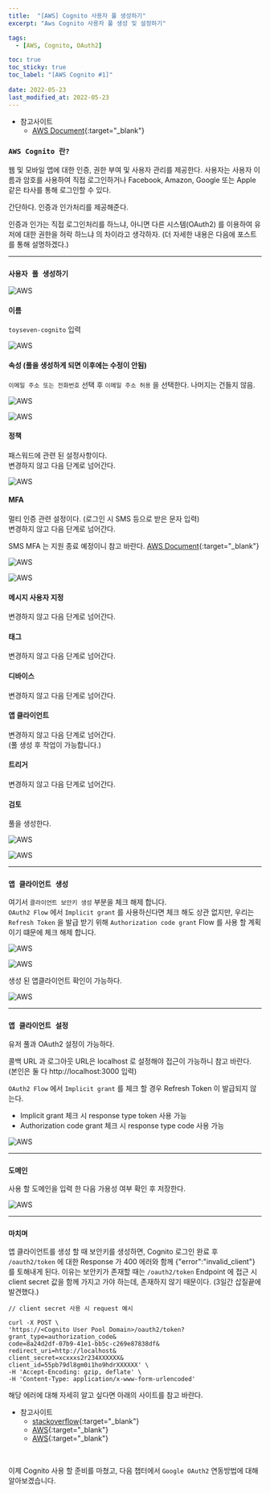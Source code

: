 ```yaml
---
title:  "[AWS] Cognito 사용자 풀 생성하기"
excerpt: "Aws Cognito 사용자 풀 생성 및 설정하기"

tags:
  - [AWS, Cognito, OAuth2]

toc: true
toc_sticky: true
toc_label: "[AWS Cognito #1]"
 
date: 2022-05-23
last_modified_at: 2022-05-23
---
```



- 참고사이트
  - [AWS Document](https://docs.aws.amazon.com/cognito/latest/developerguide/what-is-amazon-cognito.html){:target="_blank"}



### ``AWS Cognito 란?``

웹 및 모바일 앱에 대한 인증, 권한 부여 및 사용자 관리를 제공한다. 사용자는 사용자 이름과 암호를 사용하여 직접 로그인하거나 Facebook, Amazon, Google 또는 Apple 같은 타사를 통해 로그인할 수 있다.

간단하다. 인증과 인가처리를 제공해준다.

인증과 인가는 직접 로그인처리를 하느냐, 아니면 다른 시스템(OAuth2) 를 이용하여 유저에 대한 권한을 허락 하느냐 의 차이라고 생각하자.
(더 자세한 내용은 다음에 포스트를 통해 설명하겠다.)

<hr/>


### ``사용자 풀 생성하기``


![AWS](/assets/image/aws/AWS_Cognito_01.PNG)


#### 이름

`toyseven-cognito` 입력

![AWS](/assets/image/aws/AWS_Cognito_02.PNG)


#### 속성 (풀을 생성하게 되면 이후에는 수정이 안됨)

`이메일 주소 또는 전화번호` 선택 후 `이메일 주소 허용` 을 선택한다. 나머지는 건들지 않음.

![AWS](/assets/image/aws/AWS_Cognito_03.PNG)

![AWS](/assets/image/aws/AWS_Cognito_04.PNG)


#### 정책 

패스워드에 관련 된 설정사항이다.<br>
변경하지 않고 다음 단계로 넘어간다. <br>

![AWS](/assets/image/aws/AWS_Cognito_05.PNG)


#### MFA

멀티 인증 관련 설정이다. (로그인 시 SMS 등으로 받은 문자 입력) <br>
변경하지 않고 다음 단계로 넘어간다. <br>

SMS MFA 는 지원 종료 예정이니 참고 바란다. 
[AWS Document](https://docs.aws.amazon.com/ko_kr/IAM/latest/UserGuide/id_credentials_mfa.html){:target="_blank"}

![AWS](/assets/image/aws/AWS_Cognito_06.PNG)

![AWS](/assets/image/aws/AWS_Cognito_07.PNG)


#### 메시지 사용자 지정

변경하지 않고 다음 단계로 넘어간다. <br>


#### 태그

변경하지 않고 다음 단계로 넘어간다. <br>


#### 디바이스

변경하지 않고 다음 단계로 넘어간다. <br>


#### 앱 클라이언트

변경하지 않고 다음 단계로 넘어간다. <br>
(풀 생성 후 작업이 가능합니다.)


#### 트리거

변경하지 않고 다음 단계로 넘어간다. <br>


#### 검토

풀을 생성한다. 

![AWS](/assets/image/aws/AWS_Cognito_08.PNG)

![AWS](/assets/image/aws/AWS_Cognito_09.PNG)

<hr/>


### ``앱 클라이언트 생성 ``

여기서 `클라이언트 보안키 생성` 부분을 체크 해제 합니다. <br>
`OAuth2 Flow` 에서 `Implicit grant` 를 사용하신다면 체크 해도 상관 없지만,
우리는 `Refresh Token` 을 발급 받기 위해 `Authorization code grant` Flow 를 사용 할 계획이기 떄문에 체크 해제 합니다.




![AWS](/assets/image/aws/AWS_Cognito_10.PNG)

![AWS](/assets/image/aws/AWS_Cognito_11.PNG)


생성 된 앱클라이언트 확인이 가능하다.

![AWS](/assets/image/aws/AWS_Cognito_12.PNG)

<hr/>


### ``앱 클라이언트 설정 ``

유저 풀과 OAuth2 설정이 가능하다.

콜백 URL 과 로그아웃 URL은 localhost 로 설정해야 접근이 가능하니 참고 바란다.<br>
(본인은 둘 다 http://localhost:3000 입력)<br>

`OAuth2 Flow` 에서 `Implicit grant` 를 체크 할 경우 Refresh Token 이 발급되지 않는다. 

- Implicit grant 체크 시 response type token 사용 가능
- Authorization code grant 체크 시 response type code 사용 가능


![AWS](/assets/image/aws/AWS_Cognito_13.PNG)

<hr/>

### ``도메인``

사용 할 도메인을 입력 한 다음 가용성 여부 확인 후 저장한다.

![AWS](/assets/image/aws/AWS_Cognito_14.PNG)

<hr/>

### ``마치며``


앱 클라이언트를 생성 할 때 보안키를 생성하면, Cognito 로그인 완료 후 `/oauth2/token` 에 대한 Response 가 400 에러와 함께 {"error":"invalid_client"} 를 토해내게 된다. 이유는 보안키가 존재할 때는 `/oauth2/token` Endpoint 에 접근 시 client secret 값을 함께 가지고 가야 하는데, 존재하지 않기 때문이다. (3일간 삽질끝에 발견했다.)

```console
// client secret 사용 시 request 예시

curl -X POST \
'https://<Cognito User Pool Domain>/oauth2/token?
grant_type=authorization_code&
code=8a24d2df-07b9-41e1-bb5c-c269e87838df&
redirect_uri=http://localhost&
client_secret=xcxxxs2r234XXXXXX&
client_id=55pb79dl8gm0i1ho9hdrXXXXXX' \
-H 'Accept-Encoding: gzip, deflate' \
-H 'Content-Type: application/x-www-form-urlencoded'
```

해당 에러에 대해 자세히 알고 싶다면 아래의 사이트를 참고 바란다.

- 참고사이트
  - [stackoverflow](https://stackoverflow.com/questions/54578397/token-endpoint-returns-invalid-client-without-client-secret){:target="_blank"}
  - [AWS](https://docs.aws.amazon.com/cognito/latest/developerguide/cognito-user-pools-app-idp-settings.html){:target="_blank"}
  - [AWS](https://datatracker.ietf.org/doc/html/rfc6749#page-24){:target="_blank"}


<br>

이제 Cognito 사용 할 준비를 마쳤고, 다음 챕터에서 `Google OAuth2`  연동방법에 대해 알아보겠습니다.



